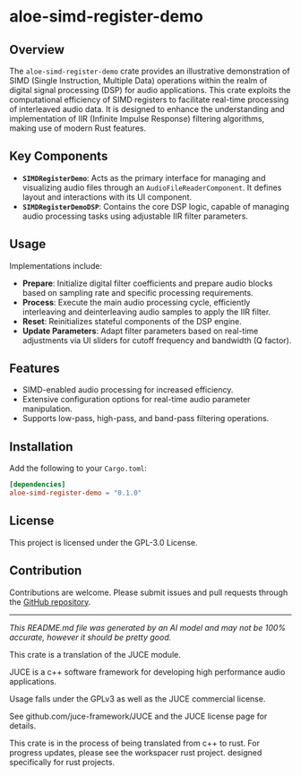 # aloe-simd-register-demo

## Overview

The `aloe-simd-register-demo` crate provides an illustrative demonstration of SIMD (Single Instruction, Multiple Data) operations within the realm of digital signal processing (DSP) for audio applications. This crate exploits the computational efficiency of SIMD registers to facilitate real-time processing of interleaved audio data. It is designed to enhance the understanding and implementation of IIR (Infinite Impulse Response) filtering algorithms, making use of modern Rust features.

## Key Components

- **`SIMDRegisterDemo`**: Acts as the primary interface for managing and visualizing audio files through an `AudioFileReaderComponent`. It defines layout and interactions with its UI component.
- **`SIMDRegisterDemoDSP`**: Contains the core DSP logic, capable of managing audio processing tasks using adjustable IIR filter parameters.

## Usage

Implementations include:

- **Prepare**: Initialize digital filter coefficients and prepare audio blocks based on sampling rate and specific processing requirements.
- **Process**: Execute the main audio processing cycle, efficiently interleaving and deinterleaving audio samples to apply the IIR filter.
- **Reset**: Reinitializes stateful components of the DSP engine.
- **Update Parameters**: Adapt filter parameters based on real-time adjustments via UI sliders for cutoff frequency and bandwidth (Q factor).

## Features

- SIMD-enabled audio processing for increased efficiency.
- Extensive configuration options for real-time audio parameter manipulation.
- Supports low-pass, high-pass, and band-pass filtering operations.

## Installation

Add the following to your `Cargo.toml`:

```toml
[dependencies]
aloe-simd-register-demo = "0.1.0"
```

## License

This project is licensed under the GPL-3.0 License.

## Contribution

Contributions are welcome. Please submit issues and pull requests through the [GitHub repository](https://github.com/klebs6/aloe-rs).

---

*This README.md file was generated by an AI model and may not be 100% accurate, however it should be pretty good.*


This crate is a translation of the JUCE module.

JUCE is a c++ software framework for developing high performance audio applications.

Usage falls under the GPLv3 as well as the JUCE commercial license.

See github.com/juce-framework/JUCE and the JUCE license page for details.

This crate is in the process of being translated from c++ to rust. For progress updates, please see the workspacer rust project. designed specifically for rust projects.
